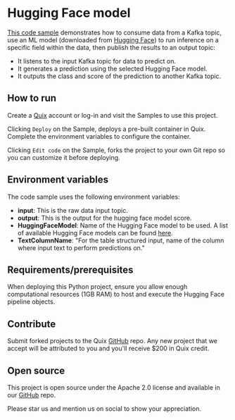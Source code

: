 # Hugging Face model

[This code sample](https://github.com/quixio/quix-samples/tree/develop/python/transformations/hugging_face_model) demonstrates how to consume data from a Kafka topic, use an ML model (downloaded from [Hugging Face](https://huggingface.co/)) to run inference on a specific field within the data, then publish the results to an output topic:

- It listens to the input Kafka topic for data to predict on.
- It generates a prediction using the selected Hugging Face model.
- It outputs the class and score of the prediction to another Kafka topic.

## How to run

Create a [Quix](https://portal.platform.quix.ai/self-sign-up?xlink=github) account or log-in and visit the Samples to use this project.

Clicking `Deploy` on the Sample, deploys a pre-built container in Quix. Complete the environment variables to configure the container.

Clicking `Edit code` on the Sample, forks the project to your own Git repo so you can customize it before deploying.

## Environment variables

The code sample uses the following environment variables:

- **input**: This is the raw data input topic.
- **output**: This is the output for the hugging face model score.
- **HuggingFaceModel**: Name of the Hugging Face model to be used. A list of available Hugging Face models can be found [here](https://huggingface.co/models).
- **TextColumnName**: "For the table structured input, name of the column where input text to perform predictions on."

## Requirements/prerequisites

When deploying this Python project, ensure you allow enough computational resources (1GB RAM) to host and execute the Hugging Face pipeline objects.

## Contribute

Submit forked projects to the Quix [GitHub](https://github.com/quixio/quix-samples) repo. Any new project that we accept will be attributed to you and you'll receive $200 in Quix credit.

## Open source

This project is open source under the Apache 2.0 license and available in our [GitHub](https://github.com/quixio/quix-samples) repo.

Please star us and mention us on social to show your appreciation.